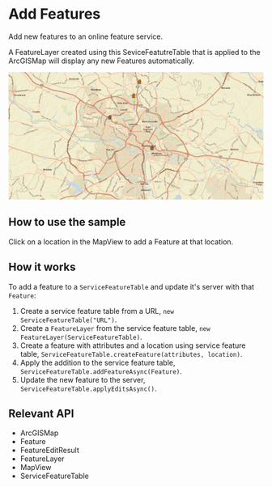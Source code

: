 # Add Features

Add new features to an online feature service.

A FeatureLayer created using this SeviceFeatutreTable that is applied to the ArcGISMap will display any new Features automatically.

![](AddFeatures.gif)

## How to use the sample

Click on a location in the MapView to add a Feature at that location.

## How it works

To add a feature to a `ServiceFeatureTable` and update it's server with that `Feature`:

1. Create a service feature table from a URL, `new ServiceFeatureTable("URL")`.
2. Create a `FeatureLayer` from the service feature table, `new FeatureLayer(ServiceFeatureTable)`.
3. Create a feature with attributes and a location using service feature table, `ServiceFeatureTable.createFeature(attributes, location)`.
4. Apply the addition to the service feature table, `ServiceFeatureTable.addFeatureAsync(Feature)`.
5. Update the new feature to the server, `ServiceFeatureTable.applyEditsAsync()`.

## Relevant API

* ArcGISMap
* Feature
* FeatureEditResult
* FeatureLayer
* MapView
* ServiceFeatureTable
